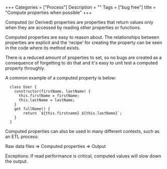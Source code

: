 
+++
Categories = ["Process"]
Description = ""
Tags = ["bug free"]
title = "Compute properties when possible"
+++

Computed (or Derived) properties are properties that return values only when they are accessed by reading other properties or functions.

Computed properties are easy to reason about. The relationships between properties are explicit and the ‘recipe’ for creating the property can be seen in the code where its method exists.

There is a reduced amount of properties to set, so no bugs are created as a consequence of forgetting to do that and it's easy to unit test a computed property throughly.

A common example of a computed property is below:

```
  class User {
    constructor(firstName, lastName) {
      this.firstName = firstName;
      this.lastName = lastName;
    }
    get fullName() {
        return `${this.firstname} ${this.lastName}`;
    }
  }
```


Computed properties can also be used in many different contexts, such as an ETL process:


Raw data files => Computed properties => Output


Exceptions: If read performance is critical, computed values will slow down the output.
